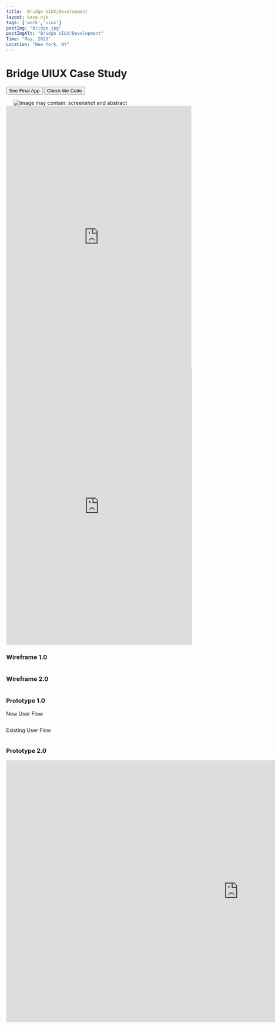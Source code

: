 ```yaml
---
title:  Bridge UIUX/Development
layout: base.njk
tags: ['work','uiux']
postImg: "Bridge.jpg"
postImgAlt: "Bridge UIUX/Development"
Time: "May, 2023"
Location: "New York, NY"
---
```

<main>
 <div class="container">
      <h1 class="p40">Bridge UIUX Case Study</h1>
      <form>
           <button type="submit" formaction="https://minlync.github.io/Bridge/landing.html"class="button1">See Final App</button>
           <button type="submit" formaction="https://github.com/Minlync/Bridge"button1">Check the Code</button>
      </form>
     <img src="https://mir-s3-cdn-cf.behance.net/project_modules/1400/def431170868777.646585e678a25.jpg" srcset="https://mir-s3-cdn-cf.behance.net/project_modules/disp/def431170868777.646585e678a25.jpg 600w, https://mir-s3-cdn-cf.behance.net/project_modules/fs/def431170868777.646585e678a25.jpg 1920w, https://mir-s3-cdn-cf.behance.net/project_modules/max_1200/def431170868777.646585e678a25.jpg 1200w, https://mir-s3-cdn-cf.behance.net/project_modules/1400/def431170868777.646585e678a25.jpg 1400w, https://mir-s3-cdn-cf.behance.net/project_modules/1400_opt_1/def431170868777.646585e678a25.jpg 1400w, https://mir-s3-cdn-cf.behance.net/project_modules/2800_opt_1/def431170868777.646585e678a25.jpg 2800w, https://mir-s3-cdn-cf.behance.net/project_modules/max_3840/def431170868777.646585e678a25.jpg 3840w" sizes="(max-width: 1400px) 100vw, 1400px" class="ImageElement-image-SRv" alt="" loading="lazy">
     <img src="https://mir-s3-cdn-cf.behance.net/project_modules/1400/8728ef170868777.646519fe84466.jpg" srcset="https://mir-s3-cdn-cf.behance.net/project_modules/disp/8728ef170868777.646519fe84466.jpg 600w, https://mir-s3-cdn-cf.behance.net/project_modules/fs/8728ef170868777.646519fe84466.jpg 1920w, https://mir-s3-cdn-cf.behance.net/project_modules/max_1200/8728ef170868777.646519fe84466.jpg 1200w, https://mir-s3-cdn-cf.behance.net/project_modules/1400/8728ef170868777.646519fe84466.jpg 1400w, https://mir-s3-cdn-cf.behance.net/project_modules/1400_opt_1/8728ef170868777.646519fe84466.jpg 1400w, https://mir-s3-cdn-cf.behance.net/project_modules/2800_opt_1/8728ef170868777.646519fe84466.jpg 2800w, https://mir-s3-cdn-cf.behance.net/project_modules/max_3840/8728ef170868777.646519fe84466.jpg 3840w" sizes="(max-width: 1400px) 100vw, 1400px" class="ImageElement-image-SRv" alt="" loading="lazy">
     <!-- persona -->
     <img src="https://mir-s3-cdn-cf.behance.net/project_modules/1400/d6350a170868777.646585e676b97.jpg" srcset="https://mir-s3-cdn-cf.behance.net/project_modules/disp/d6350a170868777.646585e676b97.jpg 600w, https://mir-s3-cdn-cf.behance.net/project_modules/fs/d6350a170868777.646585e676b97.jpg 1920w, https://mir-s3-cdn-cf.behance.net/project_modules/max_1200/d6350a170868777.646585e676b97.jpg 1200w, https://mir-s3-cdn-cf.behance.net/project_modules/1400/d6350a170868777.646585e676b97.jpg 1400w, https://mir-s3-cdn-cf.behance.net/project_modules/1400_opt_1/d6350a170868777.646585e676b97.jpg 1400w, https://mir-s3-cdn-cf.behance.net/project_modules/2800_opt_1/d6350a170868777.646585e676b97.jpg 2800w, https://mir-s3-cdn-cf.behance.net/project_modules/max_3840/d6350a170868777.646585e676b97.jpg 3840w" sizes="(max-width: 1400px) 100vw, 1400px" class="ImageElement-image-SRv" alt="" loading="lazy">
     <!-- Projectoverview -->
    <img src="https://mir-s3-cdn-cf.behance.net/project_modules/1400/a286b9170868777.646585e675e69.png" srcset="https://mir-s3-cdn-cf.behance.net/project_modules/disp/a286b9170868777.646585e675e69.png 600w, https://mir-s3-cdn-cf.behance.net/project_modules/fs/a286b9170868777.646585e675e69.png 1920w, https://mir-s3-cdn-cf.behance.net/project_modules/max_1200/a286b9170868777.646585e675e69.png 1200w, https://mir-s3-cdn-cf.behance.net/project_modules/1400/a286b9170868777.646585e675e69.png 1400w, https://mir-s3-cdn-cf.behance.net/project_modules/1400_opt_1/a286b9170868777.646585e675e69.png 1400w, https://mir-s3-cdn-cf.behance.net/project_modules/2800_opt_1/a286b9170868777.646585e675e69.png 2800w, https://mir-s3-cdn-cf.behance.net/project_modules/max_3840/a286b9170868777.646585e675e69.png 3840w" sizes="(max-width: 1400px) 100vw, 1400px" class="ImageElement-image-SRv" alt="" loading="lazy">
    <!-- team -->
    <img src="https://mir-s3-cdn-cf.behance.net/project_modules/1400/33b972170868777.64651cc800ec6.jpg" srcset="https://mir-s3-cdn-cf.behance.net/project_modules/disp/33b972170868777.64651cc800ec6.jpg 600w, https://mir-s3-cdn-cf.behance.net/project_modules/fs/33b972170868777.64651cc800ec6.jpg 1920w, https://mir-s3-cdn-cf.behance.net/project_modules/max_1200/33b972170868777.64651cc800ec6.jpg 1200w, https://mir-s3-cdn-cf.behance.net/project_modules/1400/33b972170868777.64651cc800ec6.jpg 1400w, https://mir-s3-cdn-cf.behance.net/project_modules/1400_opt_1/33b972170868777.64651cc800ec6.jpg 1400w, https://mir-s3-cdn-cf.behance.net/project_modules/2800_opt_1/33b972170868777.64651cc800ec6.jpg 2800w, https://mir-s3-cdn-cf.behance.net/project_modules/max_3840/33b972170868777.64651cc800ec6.jpg 3840w" sizes="(max-width: 1400px) 100vw, 1400px" class="ImageElement-image-SRv" alt="" loading="lazy">
    <!-- persona -->
    <img src="https://mir-s3-cdn-cf.behance.net/project_modules/1400/adae59170868777.646519fe879ef.jpg" srcset="https://mir-s3-cdn-cf.behance.net/project_modules/disp/adae59170868777.646519fe879ef.jpg 600w, https://mir-s3-cdn-cf.behance.net/project_modules/fs/adae59170868777.646519fe879ef.jpg 1920w, https://mir-s3-cdn-cf.behance.net/project_modules/max_1200/adae59170868777.646519fe879ef.jpg 1200w, https://mir-s3-cdn-cf.behance.net/project_modules/1400/adae59170868777.646519fe879ef.jpg 1400w, https://mir-s3-cdn-cf.behance.net/project_modules/1400_opt_1/adae59170868777.646519fe879ef.jpg 1400w, https://mir-s3-cdn-cf.behance.net/project_modules/2800_opt_1/adae59170868777.646519fe879ef.jpg 2800w, https://mir-s3-cdn-cf.behance.net/project_modules/max_3840/adae59170868777.646519fe879ef.jpg 3840w" sizes="(max-width: 1400px) 100vw, 1400px" class="ImageElement-image-SRv" alt="Image may contain: screenshot and abstract" loading="lazy">
    <!-- designvalue -->
    <img src="https://mir-s3-cdn-cf.behance.net/project_modules/1400/1ce85f170868777.646519fe85776.jpg" srcset="https://mir-s3-cdn-cf.behance.net/project_modules/disp/1ce85f170868777.646519fe85776.jpg 600w, https://mir-s3-cdn-cf.behance.net/project_modules/fs/1ce85f170868777.646519fe85776.jpg 1920w, https://mir-s3-cdn-cf.behance.net/project_modules/max_1200/1ce85f170868777.646519fe85776.jpg 1200w, https://mir-s3-cdn-cf.behance.net/project_modules/1400/1ce85f170868777.646519fe85776.jpg 1400w, https://mir-s3-cdn-cf.behance.net/project_modules/1400_opt_1/1ce85f170868777.646519fe85776.jpg 1400w, https://mir-s3-cdn-cf.behance.net/project_modules/2800_opt_1/1ce85f170868777.646519fe85776.jpg 2800w, https://mir-s3-cdn-cf.behance.net/project_modules/max_3840/1ce85f170868777.646519fe85776.jpg 3840w" sizes="(max-width: 1400px) 100vw, 1400px" class="ImageElement-image-SRv" alt="" loading="lazy">
    <!-- competitor -->
    <img src="https://mir-s3-cdn-cf.behance.net/project_modules/1400/1fcd3d170868777.64651da156427.jpg" srcset="https://mir-s3-cdn-cf.behance.net/project_modules/disp/1fcd3d170868777.64651da156427.jpg 600w, https://mir-s3-cdn-cf.behance.net/project_modules/fs/1fcd3d170868777.64651da156427.jpg 1920w, https://mir-s3-cdn-cf.behance.net/project_modules/max_1200/1fcd3d170868777.64651da156427.jpg 1200w, https://mir-s3-cdn-cf.behance.net/project_modules/1400/1fcd3d170868777.64651da156427.jpg 1400w, https://mir-s3-cdn-cf.behance.net/project_modules/1400_opt_1/1fcd3d170868777.64651da156427.jpg 1400w, https://mir-s3-cdn-cf.behance.net/project_modules/2800_opt_1/1fcd3d170868777.64651da156427.jpg 2800w, https://mir-s3-cdn-cf.behance.net/project_modules/max_3840/1fcd3d170868777.64651da156427.jpg 3840w" sizes="(max-width: 1400px) 100vw, 1400px" class="ImageElement-image-SRv" alt="" loading="lazy">
    <!-- meainfeature -->
    <img src="https://mir-s3-cdn-cf.behance.net/project_modules/1400/be3a08170868777.646585e673e87.png" srcset="https://mir-s3-cdn-cf.behance.net/project_modules/disp/be3a08170868777.646585e673e87.png 600w, https://mir-s3-cdn-cf.behance.net/project_modules/fs/be3a08170868777.646585e673e87.png 1920w, https://mir-s3-cdn-cf.behance.net/project_modules/max_1200/be3a08170868777.646585e673e87.png 1200w, https://mir-s3-cdn-cf.behance.net/project_modules/1400/be3a08170868777.646585e673e87.png 1400w, https://mir-s3-cdn-cf.behance.net/project_modules/1400_opt_1/be3a08170868777.646585e673e87.png 1400w, https://mir-s3-cdn-cf.behance.net/project_modules/2800_opt_1/be3a08170868777.646585e673e87.png 2800w, https://mir-s3-cdn-cf.behance.net/project_modules/max_3840/be3a08170868777.646585e673e87.png 3840w" sizes="(max-width: 1400px) 100vw, 1400px" class="ImageElement-image-SRv" alt="" loading="lazy">
    <!-- mainfeature -->
    <img src="https://mir-s3-cdn-cf.behance.net/project_modules/1400/cf120a170868777.646585e674e70.png" srcset="https://mir-s3-cdn-cf.behance.net/project_modules/disp/cf120a170868777.646585e674e70.png 600w, https://mir-s3-cdn-cf.behance.net/project_modules/fs/cf120a170868777.646585e674e70.png 1920w, https://mir-s3-cdn-cf.behance.net/project_modules/max_1200/cf120a170868777.646585e674e70.png 1200w, https://mir-s3-cdn-cf.behance.net/project_modules/1400/cf120a170868777.646585e674e70.png 1400w, https://mir-s3-cdn-cf.behance.net/project_modules/1400_opt_1/cf120a170868777.646585e674e70.png 1400w, https://mir-s3-cdn-cf.behance.net/project_modules/2800_opt_1/cf120a170868777.646585e674e70.png 2800w, https://mir-s3-cdn-cf.behance.net/project_modules/max_3840/cf120a170868777.646585e674e70.png 3840w" sizes="(max-width: 1400px) 100vw, 1400px" class="ImageElement-image-SRv" alt="" loading="lazy">
    <img src="https://mir-s3-cdn-cf.behance.net/project_modules/1400/be7eab170868777.646519fe82fad.jpg" srcset="https://mir-s3-cdn-cf.behance.net/project_modules/disp/be7eab170868777.646519fe82fad.jpg 600w, https://mir-s3-cdn-cf.behance.net/project_modules/fs/be7eab170868777.646519fe82fad.jpg 1920w, https://mir-s3-cdn-cf.behance.net/project_modules/max_1200/be7eab170868777.646519fe82fad.jpg 1200w, https://mir-s3-cdn-cf.behance.net/project_modules/1400/be7eab170868777.646519fe82fad.jpg 1400w, https://mir-s3-cdn-cf.behance.net/project_modules/1400_opt_1/be7eab170868777.646519fe82fad.jpg 1400w, https://mir-s3-cdn-cf.behance.net/project_modules/2800_opt_1/be7eab170868777.646519fe82fad.jpg 2800w, https://mir-s3-cdn-cf.behance.net/project_modules/max_3840/be7eab170868777.646519fe82fad.jpg 3000w" sizes="(max-width: 1400px) 100vw, 1400px" class="ImageElement-image-SRv" alt="" loading="lazy">
    <img src="https://mir-s3-cdn-cf.behance.net/project_modules/1400/edc2e6170868777.646519fe7b49d.jpg" srcset="https://mir-s3-cdn-cf.behance.net/project_modules/disp/edc2e6170868777.646519fe7b49d.jpg 600w, https://mir-s3-cdn-cf.behance.net/project_modules/fs/edc2e6170868777.646519fe7b49d.jpg 1920w, https://mir-s3-cdn-cf.behance.net/project_modules/max_1200/edc2e6170868777.646519fe7b49d.jpg 1200w, https://mir-s3-cdn-cf.behance.net/project_modules/1400/edc2e6170868777.646519fe7b49d.jpg 1400w, https://mir-s3-cdn-cf.behance.net/project_modules/1400_opt_1/edc2e6170868777.646519fe7b49d.jpg 1400w, https://mir-s3-cdn-cf.behance.net/project_modules/2800_opt_1/edc2e6170868777.646519fe7b49d.jpg 2800w, https://mir-s3-cdn-cf.behance.net/project_modules/max_3840/edc2e6170868777.646519fe7b49d.jpg 3840w" sizes="(max-width: 1400px) 100vw, 1400px" class="ImageElement-image-SRv" alt="" loading="lazy">
    <!-- lOGO Design -->
    <img src="https://mir-s3-cdn-cf.behance.net/project_modules/1400/191385170868777.646519fe7f987.jpg" srcset="https://mir-s3-cdn-cf.behance.net/project_modules/disp/191385170868777.646519fe7f987.jpg 600w, https://mir-s3-cdn-cf.behance.net/project_modules/fs/191385170868777.646519fe7f987.jpg 1920w, https://mir-s3-cdn-cf.behance.net/project_modules/max_1200/191385170868777.646519fe7f987.jpg 1200w, https://mir-s3-cdn-cf.behance.net/project_modules/1400/191385170868777.646519fe7f987.jpg 1400w, https://mir-s3-cdn-cf.behance.net/project_modules/1400_opt_1/191385170868777.646519fe7f987.jpg 1400w, https://mir-s3-cdn-cf.behance.net/project_modules/2800_opt_1/191385170868777.646519fe7f987.jpg 2800w, https://mir-s3-cdn-cf.behance.net/project_modules/max_3840/191385170868777.646519fe7f987.jpg 3840w" sizes="(max-width: 1400px) 100vw, 1400px" class="ImageElement-image-SRv" alt="" loading="lazy">
    <img src="https://mir-s3-cdn-cf.behance.net/project_modules/1400/144f6d170868777.64651f3923b45.png" srcset="https://mir-s3-cdn-cf.behance.net/project_modules/disp/144f6d170868777.64651f3923b45.png 600w, https://mir-s3-cdn-cf.behance.net/project_modules/fs/144f6d170868777.64651f3923b45.png 1920w, https://mir-s3-cdn-cf.behance.net/project_modules/max_1200/144f6d170868777.64651f3923b45.png 1200w, https://mir-s3-cdn-cf.behance.net/project_modules/1400/144f6d170868777.64651f3923b45.png 1400w, https://mir-s3-cdn-cf.behance.net/project_modules/1400_opt_1/144f6d170868777.64651f3923b45.png 1400w, https://mir-s3-cdn-cf.behance.net/project_modules/2800_opt_1/144f6d170868777.64651f3923b45.png 2800w, https://mir-s3-cdn-cf.behance.net/project_modules/max_3840/144f6d170868777.64651f3923b45.png 3840w" sizes="(max-width: 1400px) 100vw, 1400px" class="ImageElement-image-SRv" alt="" loading="lazy">
    <img src="https://mir-s3-cdn-cf.behance.net/project_modules/1400/97f4f5170868777.646585e6779de.png" srcset="https://mir-s3-cdn-cf.behance.net/project_modules/disp/97f4f5170868777.646585e6779de.png 600w, https://mir-s3-cdn-cf.behance.net/project_modules/fs/97f4f5170868777.646585e6779de.png 1920w, https://mir-s3-cdn-cf.behance.net/project_modules/max_1200/97f4f5170868777.646585e6779de.png 1200w, https://mir-s3-cdn-cf.behance.net/project_modules/1400/97f4f5170868777.646585e6779de.png 1400w, https://mir-s3-cdn-cf.behance.net/project_modules/1400_opt_1/97f4f5170868777.646585e6779de.png 1400w, https://mir-s3-cdn-cf.behance.net/project_modules/2800_opt_1/97f4f5170868777.646585e6779de.png 2800w, https://mir-s3-cdn-cf.behance.net/project_modules/max_3840/97f4f5170868777.646585e6779de.png 3840w" sizes="(max-width: 1400px) 100vw, 1400px" class="ImageElement-image-SRv" alt="" loading="lazy">
    <!-- prototype1.0 -->
    <img src="https://mir-s3-cdn-cf.behance.net/project_modules/1400/06bd4d170868777.646519fe86793.jpg" srcset="https://mir-s3-cdn-cf.behance.net/project_modules/disp/06bd4d170868777.646519fe86793.jpg 600w, https://mir-s3-cdn-cf.behance.net/project_modules/fs/06bd4d170868777.646519fe86793.jpg 1920w, https://mir-s3-cdn-cf.behance.net/project_modules/max_1200/06bd4d170868777.646519fe86793.jpg 1200w, https://mir-s3-cdn-cf.behance.net/project_modules/1400/06bd4d170868777.646519fe86793.jpg 1400w, https://mir-s3-cdn-cf.behance.net/project_modules/1400_opt_1/06bd4d170868777.646519fe86793.jpg 1400w, https://mir-s3-cdn-cf.behance.net/project_modules/2800_opt_1/06bd4d170868777.646519fe86793.jpg 2800w, https://mir-s3-cdn-cf.behance.net/project_modules/max_3840/06bd4d170868777.646519fe86793.jpg 3840w" sizes="(max-width: 1400px) 100vw, 1400px" class="ImageElement-image-SRv" alt="" loading="lazy">
  <iframe width="100%" height="711" src="https://www.youtube.com/embed/rESCc97ulCs" title="prototype1 0" frameborder="0" allow="accelerometer; autoplay; clipboard-write; encrypted-media; gyroscope; picture-in-picture; web-share" allowfullscreen></iframe>
  <iframe style="border: 1px solid rgba(0, 0, 0, 0.1);" width="100%" height="750" src="https://www.figma.com/embed?embed_host=share&url=https%3A%2F%2Fwww.figma.com%2Fproto%2FjKbwGAOnUlCxhQWwC8Y9AY%2FID-App-Wireframe%3Fnode-id%3D4-203%26starting-point-node-id%3D4%253A203" allowfullscreen></iframe>
  <h3> Wireframe 1.0</h3>
  <img src="https://mir-s3-cdn-cf.behance.net/project_modules/1400/62ad58170868777.646519fe7e740.png" srcset="https://mir-s3-cdn-cf.behance.net/project_modules/disp/62ad58170868777.646519fe7e740.png 600w, https://mir-s3-cdn-cf.behance.net/project_modules/fs/62ad58170868777.646519fe7e740.png 1920w, https://mir-s3-cdn-cf.behance.net/project_modules/max_1200/62ad58170868777.646519fe7e740.png 1200w, https://mir-s3-cdn-cf.behance.net/project_modules/1400/62ad58170868777.646519fe7e740.png 1400w, https://mir-s3-cdn-cf.behance.net/project_modules/1400_opt_1/62ad58170868777.646519fe7e740.png 1400w, https://mir-s3-cdn-cf.behance.net/project_modules/2800_opt_1/62ad58170868777.646519fe7e740.png 2800w, https://mir-s3-cdn-cf.behance.net/project_modules/max_3840/62ad58170868777.646519fe7e740.png 3036w" sizes="(max-width: 1400px) 100vw, 1400px" class="ImageElement-image-SRv" alt="" loading="lazy">
    <h3> Wireframe 2.0</h3>
  <img src="https://mir-s3-cdn-cf.behance.net/project_modules/1400/b3062d170868777.646519fe7a4bc.png" srcset="https://mir-s3-cdn-cf.behance.net/project_modules/disp/b3062d170868777.646519fe7a4bc.png 600w, https://mir-s3-cdn-cf.behance.net/project_modules/fs/b3062d170868777.646519fe7a4bc.png 1920w, https://mir-s3-cdn-cf.behance.net/project_modules/max_1200/b3062d170868777.646519fe7a4bc.png 1200w, https://mir-s3-cdn-cf.behance.net/project_modules/1400/b3062d170868777.646519fe7a4bc.png 1400w, https://mir-s3-cdn-cf.behance.net/project_modules/1400_opt_1/b3062d170868777.646519fe7a4bc.png 1400w, https://mir-s3-cdn-cf.behance.net/project_modules/max_3840/b3062d170868777.646519fe7a4bc.png 1956w" sizes="(max-width: 1400px) 100vw, 1400px" class="ImageElement-image-SRv" alt="" loading="lazy">
    <h3> Prototype 1.0 </h3>
    <p>New User Flow</p>
<img src="https://mir-s3-cdn-cf.behance.net/project_modules/1400/d45668170868777.6465517e7b367.png" srcset="https://mir-s3-cdn-cf.behance.net/project_modules/disp/d45668170868777.6465517e7b367.png 600w, https://mir-s3-cdn-cf.behance.net/project_modules/fs/d45668170868777.6465517e7b367.png 1920w, https://mir-s3-cdn-cf.behance.net/project_modules/max_1200/d45668170868777.6465517e7b367.png 1200w, https://mir-s3-cdn-cf.behance.net/project_modules/1400/d45668170868777.6465517e7b367.png 1400w, https://mir-s3-cdn-cf.behance.net/project_modules/1400_opt_1/d45668170868777.6465517e7b367.png 1400w, https://mir-s3-cdn-cf.behance.net/project_modules/2800_opt_1/d45668170868777.6465517e7b367.png 2800w, https://mir-s3-cdn-cf.behance.net/project_modules/max_3840/d45668170868777.6465517e7b367.png 3746w" sizes="(max-width: 1400px) 100vw, 1400px" class="ImageElement-image-SRv" alt="" loading="lazy">

<p>Existing User Flow </p>
<img src="https://mir-s3-cdn-cf.behance.net/project_modules/1400/2068a8170868777.6465517e7cc41.png" srcset="https://mir-s3-cdn-cf.behance.net/project_modules/disp/2068a8170868777.6465517e7cc41.png 600w, https://mir-s3-cdn-cf.behance.net/project_modules/fs/2068a8170868777.6465517e7cc41.png 1920w, https://mir-s3-cdn-cf.behance.net/project_modules/max_1200/2068a8170868777.6465517e7cc41.png 1200w, https://mir-s3-cdn-cf.behance.net/project_modules/1400/2068a8170868777.6465517e7cc41.png 1400w, https://mir-s3-cdn-cf.behance.net/project_modules/1400_opt_1/2068a8170868777.6465517e7cc41.png 1400w, https://mir-s3-cdn-cf.behance.net/project_modules/2800_opt_1/2068a8170868777.6465517e7cc41.png 2800w, https://mir-s3-cdn-cf.behance.net/project_modules/max_3840/2068a8170868777.6465517e7cc41.png 2894w" sizes="(max-width: 1400px) 100vw, 1400px" class="ImageElement-image-SRv" alt="" loading="lazy">
<h3> Prototype 2.0 </h3>
<iframe width="1264" height="711" src="https://www.youtube.com/embed/Qlila8sR6VY" title="Demo App" frameborder="0" allow="accelerometer; autoplay; clipboard-write; encrypted-media; gyroscope; picture-in-picture; web-share" allowfullscreen></iframe>
<img src="https://mir-s3-cdn-cf.behance.net/project_modules/1400/7cf6b9170868777.646519fe80a35.jpg" srcset="https://mir-s3-cdn-cf.behance.net/project_modules/disp/7cf6b9170868777.646519fe80a35.jpg 600w, https://mir-s3-cdn-cf.behance.net/project_modules/fs/7cf6b9170868777.646519fe80a35.jpg 1920w, https://mir-s3-cdn-cf.behance.net/project_modules/max_1200/7cf6b9170868777.646519fe80a35.jpg 1200w, https://mir-s3-cdn-cf.behance.net/project_modules/1400/7cf6b9170868777.646519fe80a35.jpg 1400w, https://mir-s3-cdn-cf.behance.net/project_modules/1400_opt_1/7cf6b9170868777.646519fe80a35.jpg 1400w, https://mir-s3-cdn-cf.behance.net/project_modules/2800_opt_1/7cf6b9170868777.646519fe80a35.jpg 2800w, https://mir-s3-cdn-cf.behance.net/project_modules/max_3840/7cf6b9170868777.646519fe80a35.jpg 3840w" sizes="(max-width: 1400px) 100vw, 1400px" class="ImageElement-image-SRv" alt="" loading="lazy">
<img src="https://mir-s3-cdn-cf.behance.net/project_modules/1400/30dfce170868777.64651cc802136.png" srcset="https://mir-s3-cdn-cf.behance.net/project_modules/disp/30dfce170868777.64651cc802136.png 600w, https://mir-s3-cdn-cf.behance.net/project_modules/fs/30dfce170868777.64651cc802136.png 1920w, https://mir-s3-cdn-cf.behance.net/project_modules/max_1200/30dfce170868777.64651cc802136.png 1200w, https://mir-s3-cdn-cf.behance.net/project_modules/1400/30dfce170868777.64651cc802136.png 1400w, https://mir-s3-cdn-cf.behance.net/project_modules/1400_opt_1/30dfce170868777.64651cc802136.png 1400w, https://mir-s3-cdn-cf.behance.net/project_modules/2800_opt_1/30dfce170868777.64651cc802136.png 2800w, https://mir-s3-cdn-cf.behance.net/project_modules/max_3840/30dfce170868777.64651cc802136.png 3840w" sizes="(max-width: 1400px) 100vw, 1400px" class="ImageElement-image-SRv" alt="" loading="lazy">

<!--  -->
  </div> 
</main>
